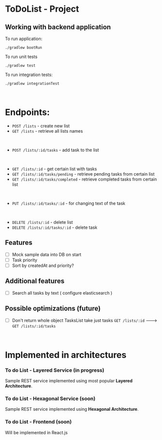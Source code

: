 # ToDoList - Project

## Working with backend application

To run application:
```
./gradlew bootRun
```
To run unit tests
```
./gradlew test
```
To run integration tests:
```
./gradlew integrationTest
```

<br>

# Endpoints:

* `POST /lists` - create new list
* `GET /lists` - retrieve all lists names

<br>

* `POST /lists/:id/tasks` - add task to the list

<br>

* `GET /lists/:id` - get certain list with tasks
* `GET /lists/:id/tasks/pending` - retrieve pending tasks from certain list
* `GET /lists/:id/tasks/completed` - retrieve completed tasks from certain list

<br>

* `PUT /lists/:id/tasks/:id` - for changing text of the task

<br>

* `DELETE /lists/:id` - delete list
* `DELETE /lists/:id/tasks/:id` - delete task


## Features
- [ ] Mock sample data into DB on start
- [ ] Task priority
- [ ] Sort by createdAt and priority? 

## Additional features
- [ ] Search all tasks by text ( configure elasticsearch )

## Possible optimizations (future)
- [ ] Don't return whole object TasksList take just tasks `GET /lists/:id` ---> `GET /lists/:id/tasks`

<br>

# Implemented in architectures

### To do List - Layered Service (in progress)
Sample REST service implemented using most popular **Layered Architecture**.

### To do List - Hexagonal Service (soon)
Sample REST service implemented using **Hexagonal Architecture**. 

### To do List - Frontend (soon)
Will be implemented in React.js
